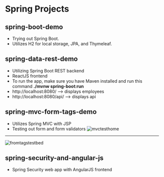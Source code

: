 # Spring Projects

## spring-boot-demo
- Trying out Spring Boot.
- Utilizes H2 for local storage, JPA, and Thymeleaf.

## spring-data-rest-demo
- Utilizing Spring Boot REST backend
- ReactJS frontend
- To run the app, make sure you have Maven installed and run this command **./mvnw spring-boot:run**
- http://localhost:8080/   --> displays employees
- http://localhost:8080/api/ --> displays api

## spring-mvc-form-tags-demo
- Utilizes Spring MVC with JSP
- Testing out form and form validators
![mvctesthome](https://user-images.githubusercontent.com/16873263/30838128-9276f4a8-a21e-11e7-9d50-724839c5c143.JPG)
************
![fromtagstestbed](https://user-images.githubusercontent.com/16873263/30838127-92745194-a21e-11e7-8150-c11eb9f3f00a.JPG)

## spring-security-and-angular-js
- Spring Security web app with AngularJS frontend

